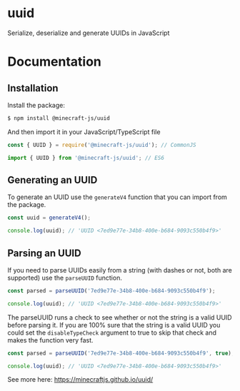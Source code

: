 # uuid

Serialize, deserialize and generate UUIDs in JavaScript

# Documentation

## Installation

Install the package:

```bash
$ npm install @minecraft-js/uuid
```

And then import it in your JavaScript/TypeScript file

```ts
const { UUID } = require('@minecraft-js/uuid'); // CommonJS

import { UUID } from '@minecraft-js/uuid'; // ES6
```

## Generating an UUID

To generate an UUID use the `generateV4` function that you can import from the package.

```ts
const uuid = generateV4();

console.log(uuid); // 'UUID <7ed9e77e-34b8-400e-b684-9093c550b4f9>'
```

## Parsing an UUID

If you need to parse UUIDs easily from a string (with dashes or not, both are supported) use the `parseUUID` function.

```ts
const parsed = parseUUID('7ed9e77e-34b8-400e-b684-9093c550b4f9');

console.log(uuid); // 'UUID <7ed9e77e-34b8-400e-b684-9093c550b4f9>'
```

The parseUUID runs a check to see whether or not the string is a valid UUID before parsing it. If you are 100% sure that the string is a valid UUID you could set the `disableTypeCheck` argument to true to skip that check and makes the function very fast.

```ts
const parsed = parseUUID('7ed9e77e-34b8-400e-b684-9093c550b4f9', true);

console.log(uuid); // 'UUID <7ed9e77e-34b8-400e-b684-9093c550b4f9>'
```

See more here: https://minecraftjs.github.io/uuid/
